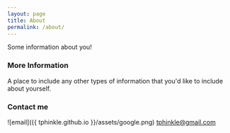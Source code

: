 ```yaml
---
layout: page
title: About
permalink: /about/
---
```


Some information about you!

### More Information

A place to include any other types of information that you'd like to include about yourself.

### Contact me


![email]({{ tphinkle.github.io }}/assets/google.png)
tphinkle@gmail.com
